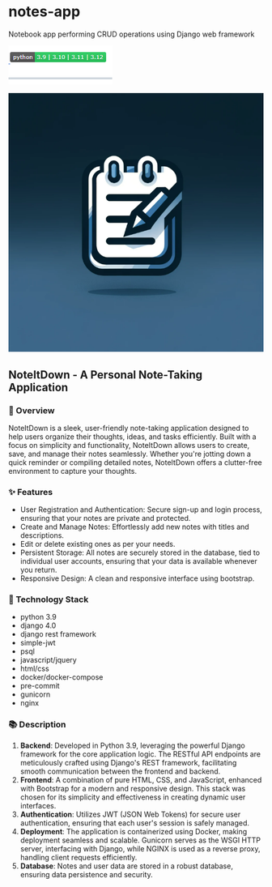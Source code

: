 # notes-app
Notebook app performing 
CRUD operations using Django web framework

![badge.png](badge.png)

![logo.png](logo.png)

## NoteItDown - A Personal Note-Taking Application
### 🚀 Overview
NoteItDown is a sleek, user-friendly note-taking application designed to help users organize their thoughts, ideas, and
tasks efficiently. Built with a focus on simplicity and functionality, NoteItDown allows users to create, save, and 
manage their notes seamlessly. Whether you're jotting down a quick reminder or compiling detailed notes, NoteItDown
offers a clutter-free environment to capture your thoughts.

### ✨ Features
 - User Registration and Authentication: Secure sign-up and login process, ensuring that your notes are private and protected.
 - Create and Manage Notes: Effortlessly add new notes with titles and descriptions. 
 - Edit or delete existing ones as per your needs.
 - Persistent Storage: All notes are securely stored in the database, tied to individual user accounts, 
ensuring that your data is available whenever you return.
 - Responsive Design: A clean and responsive interface using bootstrap.

### 🚀 Technology Stack
- python 3.9
- django 4.0
- django rest framework
- simple-jwt
- psql
- javascript/jquery
- html/css
- docker/docker-compose
- pre-commit
- gunicorn
- nginx

### 📚 Description
1. **Backend**: Developed in Python 3.9, leveraging the powerful Django framework for the core application logic. 
The RESTful API endpoints are meticulously crafted using Django's REST framework, facilitating smooth communication
between the frontend and backend. 
2. **Frontend**: A combination of pure HTML, CSS, and JavaScript, enhanced with Bootstrap for a modern and responsive design. 
This stack was chosen for its simplicity and effectiveness in creating dynamic user interfaces.
3. **Authentication**: Utilizes JWT (JSON Web Tokens) for secure user authentication, ensuring that each user's session is
safely managed.
4. **Deployment**: The application is containerized using Docker, making deployment seamless and scalable.
Gunicorn serves as the WSGI HTTP server, interfacing with Django, while NGINX is used as a reverse proxy, handling client requests efficiently.
5. **Database**: Notes and user data are stored in a robust database, ensuring data persistence and security.
